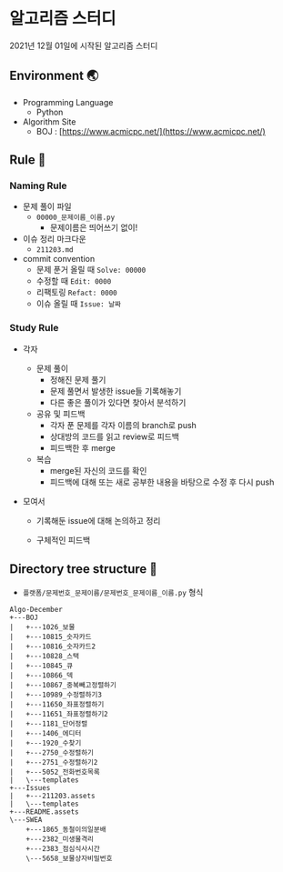 # 알고리즘 스터디

2021년 12월 01일에 시작된 알고리즘 스터디

## Environment :earth_asia:

- Programming Language
  - Python
- Algorithm Site
  - BOJ : [https://www.acmicpc.net/](https://www.acmicpc.net/)

## Rule :straight_ruler:

### Naming Rule

- 문제 풀이 파일
  - `00000_문제이름_이름.py`
    - 문제이름은 띄어쓰기 없이!
- 이슈 정리 마크다운
  - `211203.md`
- commit convention
  - 문제 푼거 올릴 때 `Solve: 00000`
  - 수정할 때 `Edit: 0000`
  - 리팩토링 `Refact: 0000`
  - 이슈 올릴 때 `Issue: 날짜`

### Study Rule

- 각자

  - 문제 풀이
    - 정해진 문제 풀기
    - 문제 풀면서 발생한 issue들 기록해놓기
    - 다른 좋은 풀이가 있다면 찾아서 분석하기
  - 공유 및 피드백
    - 각자 푼 문제를 각자 이름의 branch로 push
    - 상대방의 코드를 읽고 review로 피드백
    - 피드백한 후 merge
  - 복습
    - merge된 자신의 코드를 확인
    - 피드백에 대해 또는 새로 공부한 내용을 바탕으로 수정 후 다시 push

- 모여서

  - 기록해둔 issue에 대해 논의하고 정리

  - 구체적인 피드백

## Directory tree structure :evergreen_tree:

- `플랫폼/문제번호_문제이름/문제번호_문제이름_이름.py` 형식

```
Algo-December
+---BOJ
|   +---1026_보물
|   +---10815_숫자카드
|   +---10816_숫자카드2
|   +---10828_스택
|   +---10845_큐
|   +---10866_덱
|   +---10867_중복빼고정렬하기
|   +---10989_수정렬하기3
|   +---11650_좌표정렬하기
|   +---11651_좌표정렬하기2
|   +---1181_단어정렬
|   +---1406_에디터
|   +---1920_수찾기
|   +---2750_수정렬하기
|   +---2751_수정렬하기2
|   +---5052_전화번호목록
|   \---templates
+---Issues
|   +---211203.assets
|   \---templates
+---README.assets
\---SWEA
    +---1865_동철이의일분배
    +---2382_미생물격리
    +---2383_점심식사시간
    \---5658_보물상자비밀번호
```

